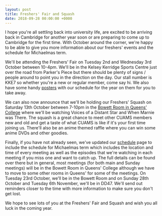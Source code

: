 ```yaml
---
layout: post
title: Freshers' Fair and Squash
date: 2018-09-28 00:00:00 +0000
---
```


I hope you're all settling back into university life, are excited to be
arriving back in Cambridge for another year soon or are preparing to come up to
Cambridge for the first time. With October around the corner, we're happy to
be able to give you more information about our freshers' events and the
schedule for Michaelmas term.

We'll be attending the Freshers' Fair on Tuesday 2nd and Wednesday 3rd October
between 10-4pm. We'll be in the Kelsey Kerridge Sports Centre just over the
road from Parker's Piece but there should be plenty of signs / people around to
point you in the direction on the day. Our stall number is KKE7 so whether
you're a new or regular member, come say hi. We also have some handy
[posters](/assets/images/posts/poster-2018.png)
with our schedule for the year on them for you to take away.

We can also now announce that we'll be holding our Freshers' Squash on Saturday
13th October between 7-10pm in the
[Bowett Room in Queens’ College](/assets/images/posts/bowett-room.jpg) where
we'll be watching Voices of a Distant Star and When Marnie was There. The
squash is a great chance to meet other CUAMS members new and old and get a
taste of what CUAMS is like if it's your first time joining us. There'll also
be an anime themed raffle where you can win some anime DVDs and other goodies.

Finally, if you have not already seen, we've updated our [schedule](/schedule)
page to include the schedule for Michaelmas term which includes the location
and time of every meeting as well as the episodes that we're watching in each
meeting if you miss one and want to catch up. The full details can be found
over there but in general, most meetings (for both main and Sunday meetings)
will be in the Bowett Room in Queens' College although we have to move to some
other rooms in Queens' for some of the meetings. On Tuesday 23rd October, we'll
be in the Bowett Room and on Sunday 28th October and Tuesday 6th November,
we'll be in DD47. We'll send out reminders closer to the time with more
information to make sure you don't get lost.

We hope to see lots of you at the Freshers' Fair and Squash and wish you all
luck in the coming year.
